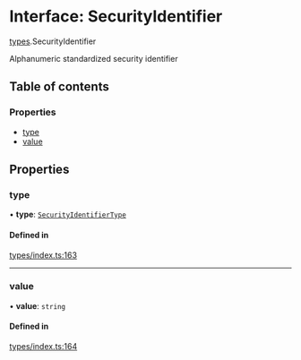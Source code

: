 # Interface: SecurityIdentifier

[types](../wiki/types).SecurityIdentifier

Alphanumeric standardized security identifier

## Table of contents

### Properties

- [type](../wiki/types.SecurityIdentifier#type)
- [value](../wiki/types.SecurityIdentifier#value)

## Properties

### type

• **type**: [`SecurityIdentifierType`](../wiki/types.SecurityIdentifierType)

#### Defined in

[types/index.ts:163](https://github.com/PolymathNetwork/polymesh-sdk/blob/c6fe1be3/src/types/index.ts#L163)

___

### value

• **value**: `string`

#### Defined in

[types/index.ts:164](https://github.com/PolymathNetwork/polymesh-sdk/blob/c6fe1be3/src/types/index.ts#L164)
